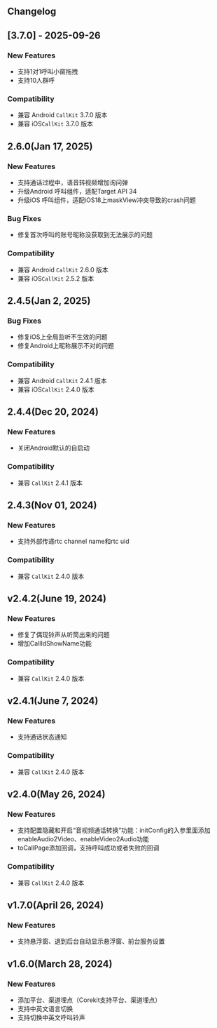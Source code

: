 ## Changelog

## [3.7.0] - 2025-09-26
### New Features
* 支持1对1呼叫小窗拖拽
* 支持10人群呼
### Compatibility
* 兼容 Android `CallKit` 3.7.0 版本
* 兼容 iOS`CallKit` 3.7.0 版本

## 2.6.0(Jan 17, 2025)
### New Features
* 支持通话过程中，语音转视频增加询问弹
* 升级Android 呼叫组件，适配Target API 34
* 升级iOS 呼叫组件，适配iOS18上maskView冲突导致的crash问题
### Bug Fixes
* 修复首次呼叫的账号昵称没获取到无法展示的问题
### Compatibility
* 兼容 Android `CallKit` 2.6.0 版本
* 兼容 iOS`CallKit` 2.5.2 版本

## 2.4.5(Jan 2, 2025)
### Bug Fixes
* 修复iOS上全局监听不生效的问题
* 修复Android上昵称展示不对的问题
### Compatibility
* 兼容 Android `CallKit` 2.4.1 版本
* 兼容 iOS`CallKit` 2.4.0 版本

## 2.4.4(Dec 20, 2024)
### New Features
* 关闭Android默认的自启动

### Compatibility
* 兼容 `CallKit` 2.4.1 版本

## 2.4.3(Nov 01, 2024)
### New Features
* 支持外部传递rtc channel name和rtc uid

### Compatibility
* 兼容 `CallKit` 2.4.0 版本

## v2.4.2(June 19, 2024)
### New Features
* 修复了偶现铃声从听筒出来的问题
* 增加CallIdShowName功能

### Compatibility
* 兼容 `CallKit` 2.4.0 版本

## v2.4.1(June 7, 2024)
### New Features
* 支持通话状态通知

### Compatibility
* 兼容 `CallKit` 2.4.0 版本

## v2.4.0(May 26, 2024)
### New Features
* 支持配置隐藏和开启“音视频通话转换”功能：initConfig的入参里面添加enableAudio2Video、enableVideo2Audio功能
* toCallPage添加回调，支持呼叫成功或者失败的回调

### Compatibility
* 兼容 `CallKit` 2.4.0 版本

## v1.7.0(April 26, 2024)
### New Features
* 支持悬浮窗、退到后台自动显示悬浮窗、前台服务设置

## v1.6.0(March 28, 2024)
### New Features
* 添加平台、渠道埋点（Corekit支持平台、渠道埋点） 
* 支持中英文语言切换
* 支持切换中英文呼叫铃声

